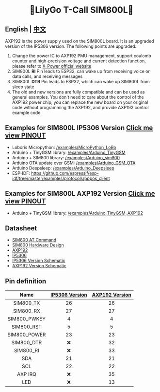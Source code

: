 
<h1 align = "center">🌟LilyGo T-Call SIM800L🌟</h1>

## **English | [中文](docs/cn.md)**


AXP192 is the power supply used on the SIM800L board. It is an upgraded version of the IP5306 version. The following points are upgraded:
1. Change the power IC to AXP192 PMU management, support coulomb counter and high-precision voltage and current detection function, please refer to [X-Power official website](http://www.x-powers.com/en.php/Info/product_detail/article_id/29)
2. SIM800L **RI** Pin leads to ESP32, can wake up from receiving voice or data calls, and receiving messages
3. SIM800L **DTR** Pin leads to ESP32, which can wake up SIM800L from sleep state
4. The old and new versions are fully compatible and can be used as general examples. You don't need to care about the control of the AXP192 power chip, you can replace the new board on your original code without programming the AXP192, and provide AXP192 control example code

## Examples for SIM800L IP5306 Version  [Click me view PINOUT](./image/SIM800L_IP.jpg)

- Loboris Micropython: [/examples/MicroPython_LoBo](/examples/MicroPython_LoBo)
- Arduino + TinyGSM library: [/examples/Arduino_TinyGSM](/examples/Arduino_TinyGSM)
- Arduino + SIM800 library: [/examples/Arduino_sim800](/examples/Arduino_sim800)
- Arduino OTA update over GSM: [/examples/Arduino_GSM_OTA](/examples/Arduino_GSM_OTA)
- Arduino Deepsleep: [/examples/Arduino_Deepsleep](/examples/Arduino_Deepsleep)
- ESP-IDF: https://github.com/espressif/esp-idf/tree/master/examples/protocols/pppos_client

## Examples for SIM800L AXP192 Version [Click me view PINOUT](./image/SIM800L_AXP.jpg)

- Arduino + TinyGSM library: [/examples/Arduino_TinyGSM_AXP192](/examples/Arduino_TinyGSM_AXP192)


## Datasheet
- [SIM800 AT Command](./datasheet/sim800_series_at_command_manual_v1.01.pdf)
- [SIM800 Hardware Design](./datasheet/SIM800_Hardware%20Design_V1.08.pdf)
- [AXP192](http://www.x-powers.com/en.php/Info/product_detail/article_id/29)
- [IP5306](./datasheet/IP5306%20REG%20V1.4.pdf)
- [IP5306 Version Schematic](./datasheet/TTGO_T-Call_SIM800_v1.3_schematic.pdf)
- [AXP192 Version Schematic](./datasheet/LilyGo-SIM800L-PMU-20200409.pdf)

##  Pin definition
|     Name     | [IP5306 Version](https://www.aliexpress.com/item/33045221960.html) | [AXP192 Version](https://www.aliexpress.com/item/4000959701330.html) |
| :----------: | :----------------------------------------------------------------: | :------------------------------------------------------------------: |
|  SIM800_TX   |                                 26                                 |                                  26                                  |
|  SIM800_RX   |                                 27                                 |                                  27                                  |
| SIM800_PWKEY |                                 4                                  |                                  4                                   |
|  SIM800_RST  |                                 5                                  |                                  5                                   |
| SIM800_POWER |                                 23                                 |                                  23                                  |
|  SIM800_DTR  |                                 ❌                                  |                                  32                                  |
|  SIM800_RI   |                                 ❌                                  |                                  33                                  |
|     SDA      |                                 21                                 |                                  21                                  |
|     SCL      |                                 22                                 |                                  22                                  |
|   AXP IRQ    |                                 ❌                                  |                                  35                                  |
|     LED      |                                 ❌                                  |                                  13                                  |




